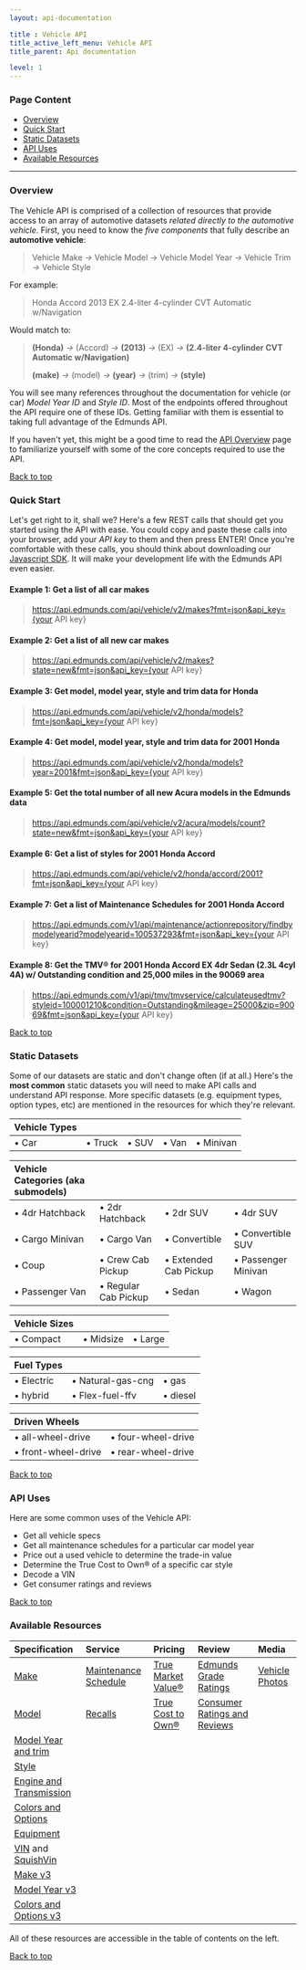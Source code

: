 ```yaml
---
layout: api-documentation

title : Vehicle API
title_active_left_menu: Vehicle API
title_parent: Api documentation

level: 1
---
```

<a name="top"> </a>

### Page Content

* [Overview](#sec-1)
* [Quick Start](#sec-2)
* [Static Datasets](#sec-3)
* [API Uses](#sec-4)
* [Available Resources](#sec-5)

<a name='sec-1'> </a>

---

### Overview

The Vehicle API is comprised of a collection of resources that provide access to an array of automotive datasets _related directly to the automotive vehicle_. First, you need to know the _five components_ that fully describe an **automotive vehicle**: 

> Vehicle Make *&rarr;* Vehicle Model *&rarr;* Vehicle Model Year *&rarr;* Vehicle Trim *&rarr;* Vehicle Style

For example: 

> Honda Accord 2013 EX 2.4-liter 4-cylinder CVT Automatic w/Navigation

Would match to:

> **(Honda)** *&rarr;* (Accord) *&rarr;* **(2013)**       *&rarr;* (EX)   *&rarr;* **(2.4-liter 4-cylinder CVT Automatic w/Navigation)**
>
> **(make)**  *&rarr;* (model)  *&rarr;* **(year)** *&rarr;* (trim) *&rarr;* **(style)**

You will see many references throughout the documentation for vehicle (or car) _Model Year ID_ and _Style ID_. Most of the endpoints offered throughout the API require one of these IDs. Getting familiar with them is essential to taking full advantage of the Edmunds API. 

If you haven't yet, this might be a good time to read the [API Overview](/api-documentation/overview/) page to familiarize yourself with some of the core concepts required to use the API.<a name='sec-2'> </a>

[Back to top](#top)

### Quick Start

Let's get right to it, shall we? Here's a few REST calls that should get you started using the API with ease. You could copy and paste these calls into your browser, add your *API key* to them and then press ENTER! Once you're comfortable with these calls, you should think about downloading our [Javascript SDK](https://github.com/EdmundsAPI/sdk-javascript). It will make your development life with the Edmunds API even easier.

#### Example 1: Get a list of all car makes

> https://api.edmunds.com/api/vehicle/v2/makes?fmt=json&api_key={your API key}

#### Example 2: Get a list of all new car makes

> https://api.edmunds.com/api/vehicle/v2/makes?state=new&fmt=json&api_key={your API key}

#### Example 3: Get model, model year, style and trim data for Honda

> https://api.edmunds.com/api/vehicle/v2/honda/models?fmt=json&api_key={your API key}

#### Example 4: Get model, model year, style and trim data for 2001 Honda

> https://api.edmunds.com/api/vehicle/v2/honda/models?year=2001&fmt=json&api_key={your API key}

#### Example 5: Get the total number of all new Acura models in the Edmunds data

> https://api.edmunds.com/api/vehicle/v2/acura/models/count?state=new&fmt=json&api_key={your API key}

#### Example 6: Get a list of styles for 2001 Honda Accord

> https://api.edmunds.com/api/vehicle/v2/honda/accord/2001?fmt=json&api_key={your API key}

#### Example 7: Get a list of Maintenance Schedules for 2001 Honda Accord

> https://api.edmunds.com/v1/api/maintenance/actionrepository/findbymodelyearid?modelyearid=100537293&fmt=json&api_key={your API key}

#### Example 8: Get the TMV® for 2001 Honda Accord EX 4dr Sedan (2.3L 4cyl 4A) w/ Outstanding condition and 25,000 miles in the 90069 area

> https://api.edmunds.com/v1/api/tmv/tmvservice/calculateusedtmv?styleid=100001210&condition=Outstanding&mileage=25000&zip=90069&fmt=json&api_key={your API key}

<a name='sec-3'> </a>

[Back to top](#top)

### Static Datasets

Some of our datasets are static and don't change often (if at all.) Here's the **most common** static datasets you will need to make API calls and understand API response. More specific datasets (e.g. equipment types, option types, etc) are mentioned in the resources for which they're relevant.

| Vehicle Types				|				|				|				|					|
|:--------------|:--------------|:--------------|:--------------|:------------------|
| &bull; Car	| &bull; Truck	| &bull; SUV	| &bull; Van	| &bull; Minivan	|


| Vehicle Categories (aka submodels)						|							|								|							|
|:----------------------|:--------------------------|:------------------------------|:--------------------------|
| &bull; 4dr Hatchback	| &bull; 2dr Hatchback		| &bull; 2dr SUV 				| &bull; 4dr SUV			|
| &bull; Cargo Minivan	| &bull; Cargo Van			| &bull; Convertible			| &bull; Convertible SUV	|
| &bull; Coup			| &bull; Crew Cab Pickup	| &bull; Extended Cab Pickup 	| &bull; Passenger Minivan	|
| &bull; Passenger Van 	| &bull; Regular Cab Pickup | &bull; Sedan				 	| &bull; Wagon				|

| Vehicle Sizes					|					|				|
|:------------------|:------------------|:--------------|
| &bull; Compact	| &bull; Midsize	| &bull; Large	|

| Fuel Types					|							|					|
|:------------------|:--------------------------|:------------------|
| &bull; Electric	| &bull; Natural-gas-cng	| &bull; gas		|
| &bull; hybrid		| &bull; Flex-fuel-ffv		| &bull; diesel		|
                                 
| Driven Wheels							|							|
|:--------------------------|:--------------------------|
| &bull; all-wheel-drive	| &bull; four-wheel-drive	|
| &bull; front-wheel-drive	| &bull; rear-wheel-drive	|

<a name='sec-4'> </a>

[Back to top](#top)

### API Uses

Here are some common uses of the Vehicle API:

* Get all vehicle specs
* Get all maintenance schedules for a particular car model year
* Price out a used vehicle to determine the trade-in value
* Determine the True Cost to Own® of a specific car style
* Decode a VIN
* Get consumer ratings and reviews

<a name='sec-5'> </a>

[Back to top](#top)

### Available Resources

| Specification					| Service					| Pricing					| Review						| Media				|
|:------------------------------|:--------------------------|:--------------------------|:------------------------------|:------------------|
| [Make](/api-documentation/vehicle/spec_make/v2/) | [Maintenance Schedule](/api-documentation/vehicle/service_maintenance/v1/) | [True Market Value®](/api-documentation/vehicle/price_tmv/v1/) | [Edmunds Grade Ratings](/api-documentation/vehicle/content_letter_grade/v2/) | [Vehicle Photos](/api-documentation/media/photos/v2/) |
| [Model](/api-documentation/vehicle/spec_model/v2/) | [Recalls](/api-documentation/vehicle/service_recalls/v1/) | [True Cost to Own®](/api-documentation/vehicle/price_tco/v1/) | [Consumer Ratings and Reviews](/api-documentation/vehicle/content_ratings_and_reviews/v2/) | |
| [Model Year and trim](/api-documentation/vehicle/spec_model_year/v2/) | | | | |
| [Style](/api-documentation/vehicle/spec_style/v2/) | | | | |
| [Engine and Transmission](/api-documentation/vehicle/spec_engine_and_transmission/v2/) | | | | |
| [Colors and Options](/api-documentation/vehicle/spec_colors_and_options/v2/) | | | | |
| [Equipment](/api-documentation/vehicle/spec_equipment/v2/) | | | | |
| [VIN](/api-documentation/vehicle/spec_vin_decoding/v2/) and [SquishVin](/api-documentation/vehicle/spec_squishvin/v2/) | | | | |
| [Make v3](/api-documentation/vehicle/spec_make/v3/) | | | | |
| [Model Year v3](/api-documentation/vehicle/spec_model_year/v3/) | | | | |
| [Colors and Options v3](/api-documentation/vehicle/spec_colors_and_options/v3/) | | | | |

All of these resources are accessible in the table of contents on the left.

[Back to top](#top)


